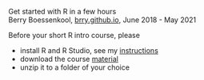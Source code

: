 Get started with R in a few hours  
Berry Boessenkool, <a href="https://brry.github.io/" target="_blank">brry.github.io</a>, June 2018 - May 2021

Before your short R intro course, please

- install R and R Studio, see my <a href="https://bookdown.org/brry/course/install.html" target="_blank">instructions</a>
- download the course [material](https://github.com/brry/hour/raw/master/Material/Rintro.zip)
- unzip it to a folder of your choice
